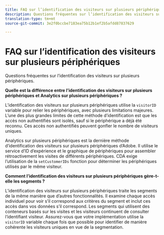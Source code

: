 ```yaml
---
title: FAQ sur l’identification des visiteurs sur plusieurs périphériques
description: Questions fréquentes sur l’identification des visiteurs sur plusieurs périphériques
translation-type: tm+mt
source-git-commit: 3e2f0bccbe7183ea75b12b1ef2b5afdd87837629

---
```



# FAQ sur l’identification des visiteurs sur plusieurs périphériques

Questions fréquentes sur l’identification des visiteurs sur plusieurs périphériques.

**Quelle est la différence entre l’identification des visiteurs sur plusieurs périphériques et Analytics sur plusieurs périphériques ?**

L’identification des visiteurs sur plusieurs périphériques utilise la `visitorID` variable pour relier les périphériques, avec plusieurs limitations majeures. L’une des plus grandes limites de cette méthode d’identification est que les accès non authentifiés sont isolés, sauf si le périphérique a déjà été reconnu. Ces accès non authentifiés peuvent gonfler le nombre de visiteurs uniques.

Analytics sur plusieurs périphériques est la dernière méthode d’identification des visiteurs sur plusieurs périphériques d’Adobe. Il utilise le service d’ID d’expérience et le graphique de périphériques pour assembler rétroactivement les visites de différents périphériques. CDA exige l’utilisation de la `setCustomerIDs` fonction pour déterminer les périphériques utilisés par le même visiteur.

**Comment l’identification des visiteurs sur plusieurs périphériques gère-t-elle les segments ?**

L’identification des visiteurs sur plusieurs périphériques traite les segments de la même manière que d’autres fonctionnalités. Il examine chaque accès individuel pour voir s’il correspond aux critères du segment et inclut ces accès dans vos données s’il correspond. Les segments qui utilisent des conteneurs basés sur les visites et les visiteurs continuent de consulter l’identifiant visiteur. Assurez-vous que votre implémentation utilise la `visitorID` variable chaque fois que possible pour identifier de manière cohérente les visiteurs uniques en vue de la segmentation.
